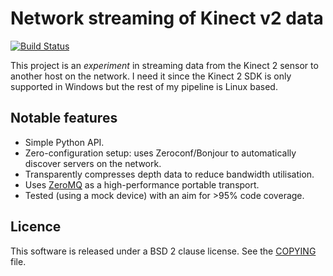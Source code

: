 # Network streaming of Kinect v2 data

[![Build Status](https://travis-ci.org/rjw57/streamkinect2.svg?branch=master)](https://travis-ci.org/rjw57/streamkinect2)

This project is an *experiment* in streaming data from the Kinect 2 sensor to
another host on the network. I need it since the Kinect 2 SDK is only supported
in Windows but the rest of my pipeline is Linux based.

## Notable features

* Simple Python API.
* Zero-configuration setup: uses Zeroconf/Bonjour to automatically discover servers on the network.
* Transparently compresses depth data to reduce bandwidth utilisation.
* Uses [ZeroMQ](http://zeromq.org/) as a high-performance portable transport.
* Tested (using a mock device) with an aim for >95% code coverage.

## Licence

This software is released under a BSD 2 clause license. See the
[COPYING](COPYING.txt) file.
